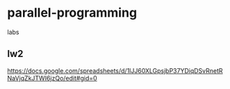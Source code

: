 # parallel-programming
labs

## lw2
https://docs.google.com/spreadsheets/d/1lJJ60XLGpsjbP37YDiqDSvRnetRNaVjqZkJTWI6jzQo/edit#gid=0
